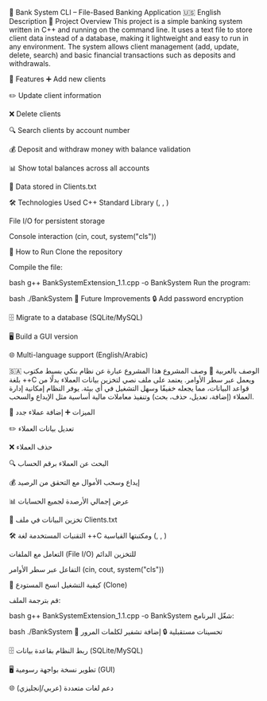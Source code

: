 🏦 Bank System CLI – File-Based Banking Application
🇺🇸 English Description
📖 Project Overview
This project is a simple banking system written in C++ and running on the command line. It uses a text file to store client data instead of a database, making it lightweight and easy to run in any environment. The system allows client management (add, update, delete, search) and basic financial transactions such as deposits and withdrawals.

🔑 Features
➕ Add new clients

✏️ Update client information

❌ Delete clients

🔍 Search clients by account number

💰 Deposit and withdraw money with balance validation

📊 Show total balances across all accounts

📂 Data stored in Clients.txt

🛠️ Technologies Used
C++ Standard Library (<vector>, <fstream>, <string>)

File I/O for persistent storage

Console interaction (cin, cout, system("cls"))

🚀 How to Run
Clone the repository

Compile the file:

bash
g++ BankSystemExtension_1.1.cpp -o BankSystem
Run the program:

bash
./BankSystem
🎯 Future Improvements
🔒 Add password encryption

🗄️ Migrate to a database (SQLite/MySQL)

🖥️ Build a GUI version

🌐 Multi-language support (English/Arabic)

🇸🇦 الوصف بالعربية
📖 وصف المشروع
هذا المشروع عبارة عن نظام بنكي بسيط مكتوب بلغة ++C ويعمل عبر سطر الأوامر. يعتمد على ملف نصي لتخزين بيانات العملاء بدلًا من قواعد البيانات، مما يجعله خفيفًا وسهل التشغيل في أي بيئة. يوفر النظام إمكانية إدارة العملاء (إضافة، تعديل، حذف، بحث) وتنفيذ معاملات مالية أساسية مثل الإيداع والسحب.

🔑 الميزات
➕ إضافة عملاء جدد

✏️ تعديل بيانات العملاء

❌ حذف العملاء

🔍 البحث عن العملاء برقم الحساب

💰 إيداع وسحب الأموال مع التحقق من الرصيد

📊 عرض إجمالي الأرصدة لجميع الحسابات

📂 تخزين البيانات في ملف Clients.txt

🛠️ التقنيات المستخدمة
لغة ++C ومكتبتها القياسية (<vector>, <fstream>, <string>)

التعامل مع الملفات (File I/O) للتخزين الدائم

التفاعل عبر سطر الأوامر (cin, cout, system("cls"))

🚀 كيفية التشغيل
انسخ المستودع (Clone)

قم بترجمة الملف:

bash
g++ BankSystemExtension_1.1.cpp -o BankSystem
شغّل البرنامج:

bash
./BankSystem
🎯 تحسينات مستقبلية
🔒 إضافة تشفير لكلمات المرور

🗄️ ربط النظام بقاعدة بيانات (SQLite/MySQL)

🖥️ تطوير نسخة بواجهة رسومية (GUI)

🌐 دعم لغات متعددة (عربي/إنجليزي)
